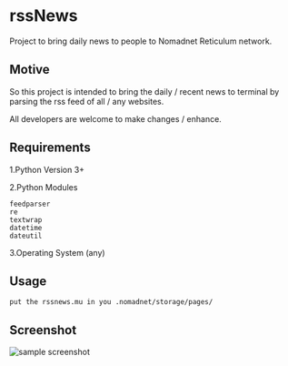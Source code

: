 # rssNews
Project to bring daily news to people to Nomadnet Reticulum network.

## Motive
So this project is intended to bring the daily / recent news to terminal
by parsing the rss feed of all / any websites.

All developers are welcome to make changes / enhance.

## Requirements
1.Python Version 3+

2.Python Modules

	feedparser
	re
	textwrap
	datetime
	dateutil

3.Operating System (any)

## Usage
	
	put the rssnews.mu in you .nomadnet/storage/pages/
 
	

## Screenshot
![sample screenshot](https://raw.githubusercontent.com/sathwikv143/rssNews/master/sample.png "Screenshot with News")
